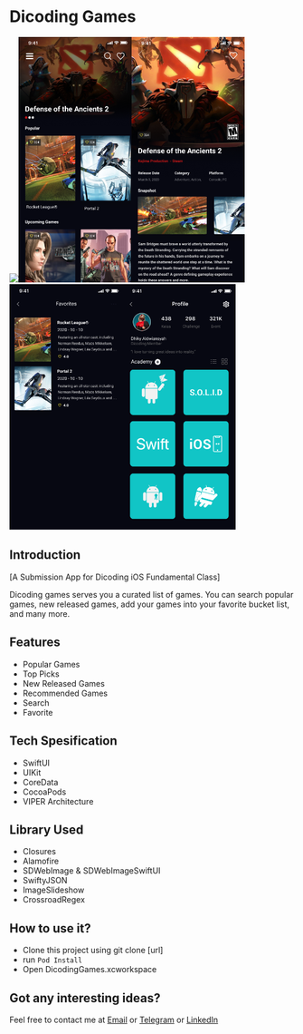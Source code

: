 # Dicoding Games

<img src="https://github.com/Kyald1412/DicodingGames-iOS/blob/submission_2/Mockup/mockup.gif" width="200"><img src="https://github.com/Kyald1412/DicodingGames-iOS/blob/submission_2/Mockup/Submission%202/01%20-%20Home%20Screen.png" width="200"><img src="https://github.com/Kyald1412/DicodingGames-iOS/blob/submission_2/Mockup/Submission%202/02%20-%20Detail%20Screen.png" width="200"><img src="https://github.com/Kyald1412/DicodingGames-iOS/blob/submission_2/Mockup/Submission%202/04%20-%20Favorite%20Screen.png" width="200"><img src="https://github.com/Kyald1412/DicodingGames-iOS/blob/submission_2/Mockup/Submission%202/05%20-%20Profile%20Screen%20-%20Grid.png" width="200">

##  Introduction
[A Submission App for Dicoding iOS Fundamental Class]

Dicoding games serves you a curated list of games. You can search popular games, new released games, add your games into your favorite bucket list, and many more.

## Features
- Popular Games
- Top Picks
- New Released Games
- Recommended Games
- Search
- Favorite

##  Tech Spesification
- SwiftUI
- UIKit
- CoreData
- CocoaPods
- VIPER Architecture

## Library Used
- Closures
- Alamofire
- SDWebImage & SDWebImageSwiftUI
- SwiftyJSON
- ImageSlideshow
- CrossroadRegex

##  How to use it?
- Clone this project using git clone [url]
- run `Pod Install`
- Open DicodingGames.xcworkspace

## Got any interesting ideas?
Feel free to contact me at [Email](mailto:dhikyaldwiansyah@gmail.com) or [Telegram](https://t.me/Kyald) or [LinkedIn](https://www.linkedin.com/in/dhiky-aldwiansyah)

